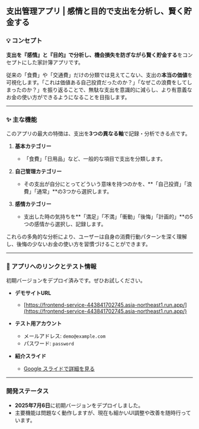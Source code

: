 ## 支出管理アプリ | 感情と目的で支出を分析し、賢く貯金する

### 💡 コンセプト

**支出を『感情』と『目的』で分析し、機会損失を防ぎながら賢く貯金する**をコンセプトにした家計簿アプリです。

従来の「食費」や「交通費」だけの分類では見えてこない、支出の**本当の価値**を可視化します。「これは価値ある自己投資だったのか？」「なぜこの浪費をしてしまったのか？」を振り返ることで、無駄な支出を意識的に減らし、より有意義なお金の使い方ができるようになることを目指します。

---

### ✨ 主な機能

このアプリの最大の特徴は、支出を**3つの異なる軸**で記録・分析できる点です。

1.  **基本カテゴリー**
    * 「食費」「日用品」など、一般的な項目で支出を分類します。

2.  **自己管理カテゴリー**
    * その支出が自分にとってどういう意味を持つのかを、**「自己投資」「浪費」「通常」**の3つから選択します。

3.  **感情カテゴリー**
    * 支出した時の気持ちを**「満足」「不満」「衝動」「後悔」「計画的」**の5つの感情から選択し、記録します。

これらの多角的な分析により、ユーザーは自身の消費行動パターンを深く理解し、後悔の少ないお金の使い方を習慣づけることができます。

---

### 🚀 アプリへのリンクとテスト情報

初期バージョンをデプロイ済みです。ぜひお試しください。

* **デモサイトURL**
    * [https://frontend-service-443841702745.asia-northeast1.run.app/](https://frontend-service-443841702745.asia-northeast1.run.app/)

* **テスト用アカウント**
    * メールアドレス: `demo@example.com`
    * パスワード: `password`

* **紹介スライド**
    * [Google スライドで詳細を見る](https://docs.google.com/presentation/d/1kCcJwa1iQasOiDPaC54EaOCUNQDbPzyXZVMxWLYixso/edit?usp=sharing)

---

### 開発ステータス

* **2025年7月6日**に初期バージョンをデプロイしました。
* 主要機能は問題なく動作しますが、現在も細かいUI調整や改善を随時行っています。
